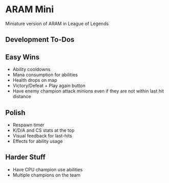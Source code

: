 # ARAM Mini

Miniature version of ARAM in League of Legends

## Development To-Dos

## Easy Wins

- Ability cooldowns
- Mana consumption for abilities
- Health drops on map
- Victory/Defeat + Play again button
- Have enemy champion attack minions even if they are not within last hit distance

## Polish

- Respawn timer
- K/D/A and CS stats at the top
- Visual feedback for last-hits
- Effects for ability usage

## Harder Stuff

- Have CPU champion use abilities
- Multiple champions on the team
